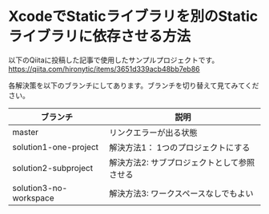# XcodeでStaticライブラリを別のStaticライブラリに依存させる方法

以下のQiitaに投稿した記事で使用したサンプルプロジェクトです。
https://qiita.com/hironytic/items/3651d339acb48bb7eb86

各解決策を以下のブランチにしてあります。ブランチを切り替えて見てみてください。

ブランチ | 説明
---------|-------
master   | リンクエラーが出る状態
solution1-one-project | 解決方法1： 1つのプロジェクトにする
solution2-subproject | 解決方法2: サブプロジェクトとして参照させる
solution3-no-workspace | 解決方法3: ワークスペースなしでもよい
